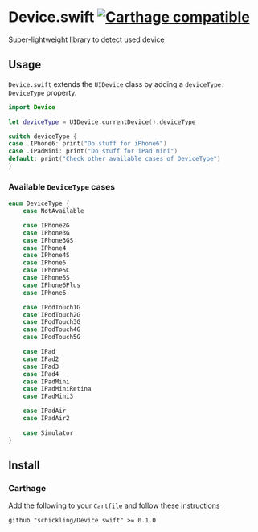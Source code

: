 # Device.swift [![Carthage compatible](https://img.shields.io/badge/Carthage-compatible-4BC51D.svg?style=flat)](https://github.com/Carthage/Carthage)
Super-lightweight library to detect used device 

## Usage

`Device.swift` extends the `UIDevice` class by adding a `deviceType: DeviceType` property.

```swift
import Device

let deviceType = UIDevice.currentDevice().deviceType

switch deviceType {
case .IPhone6: print("Do stuff for iPhone6")
case .IPadMini: print("Do stuff for iPad mini")
default: print("Check other available cases of DeviceType")
}
```

### Available `DeviceType` cases

```swift
enum DeviceType {
    case NotAvailable

    case IPhone2G
    case IPhone3G
    case IPhone3GS
    case IPhone4
    case IPhone4S
    case IPhone5
    case IPhone5C
    case IPhone5S
    case IPhone6Plus
    case IPhone6

    case IPodTouch1G
    case IPodTouch2G
    case IPodTouch3G
    case IPodTouch4G
    case IPodTouch5G

    case IPad
    case IPad2
    case IPad3
    case IPad4
    case IPadMini
    case IPadMiniRetina
    case IPadMini3

    case IPadAir
    case IPadAir2

    case Simulator
}
```


## Install

### Carthage

Add the following to your `Cartfile` and follow [these instructions](https://github.com/Carthage/Carthage#adding-frameworks-to-an-application)

```
github "schickling/Device.swift" >= 0.1.0
```
